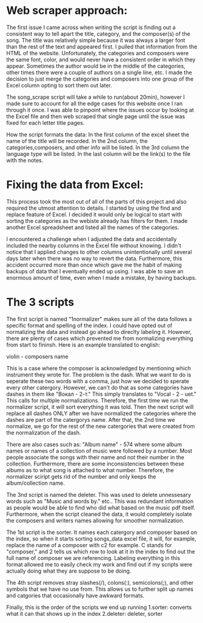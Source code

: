# Web scraper approach:
The first issue I came across when writing the script is finding out a consistent way to tell apart the title, category, and the composer(s) of the song. The title was relatively simple because it was always a larger font than the rest of the text and appeared first. I pulled that information from the HTML of the website. Unfortunately, the categories and composers were the same font, color, and would never have a consistent order in which they appear. Sometimes the author would be in the middle of the categories, other times there were a couple of authors on a single line, etc. I made the decision to just merge the categories and composers into one group of the Excel column opting to sort them out later. 

The song_scrape script will take a while to run(about 20min), however I made sure to account for all the edge cases for this website once I ran through it once. I was able to pinpoint where the issues occur by looking at the Excel file and then web scraped that single page until the issue was fixed for each letter title pages.

How the script formats the data:
In the first column of the excel sheet the name of the title will be recorded. In the 2nd column, the categories,composers, and other info will be listed. In the 3rd column the language type will be listed. In the last column will be the link(s) to the file with the notes. 

# Fixing the data from Excel:
This process took the most out of all of the parts of this project and also required the utmost attention to details. I started by using the find and replace feature of Excel. I decided it would only be logical to start with sorting the categories as the webiste already has filters for them. I made another Excel spreadsheet and listed all the names of the categories. 

I encountered a challenge when I adjusted the data and accidentally included the nearby columns in the Excel file without knowing. I didn't notice that I applied changes to other columns unintentionally until several days later when there was no way to revert the data. Furthermore, this accident occurred more than once which gave me the habit of making backups of data that I eventually ended up using. I was able to save an enormous amount of time, even when I made a mistake, by having backups.  

# The 3 scripts
The first script is named "1normalizer" makes sure all of the data follows a specific format and spelling of the index. I could have opted out of normalizing the data and instead go ahead to direclty labeling it. However, there are plenty of cases which prevented me from normalizing everything from start to fininsh. Here is an example translated to english:

violin - composers name

This is a case where the composer is acknowledged by mentioning which instrument they wrote for. The problem is the dash. What we want to do is seperate these two words with a comma, just how we decided to sperate every other catergory. However, we can't do that as some categories have dashes in them like "Вокал - 2-т." This simply translates to "Vocal - 2 - uet." This calls for multiple normalizations. Therefore, the first time we run the normalizer script, it will sort everything it was told. Then the next script will replace all dashes ONLY after we have normalized the categories where the dashes are part of the catergorys name. After that, the 2nd time we normalize, we go for the rest of the new catergories that were created from the normalization of the dash.

There are also cases such as:
"Album name" - 574
where some album names or names of a collection of music were followed by a number. Most people associate the songs with their name and not their number in the collection. Furthermore, there are some inconsistencies between these albums as to what song is attached to what number. Therefore, the normalizer sciript gets rid of the number and only keeps the album/collection name. 

The 3nd script is named the deleter. This was used to delete unnessesary words such as "Music and words by." etc.. This was redundant information as people would be able to find who did what based on the music pdf itself. Furthermore, when the script cleaned the data, it would completely isolate the composers and writers names allowing for smoother normalization.

The 1st script is the sorter. It names each catergory and composer based on the index, so when it starts sorting songs_data excel file, it will, for example, replace the name of a composer with c2 for example. C stands for "composer," and 2 tells us which row to look at it in the index to find out the full name of composer we are referencing. Labeling everything in this format allowed me to easily check my work and find out if my scripts were actually doing what they are suppose to be doing.

The 4th script removes stray slashes(/), colons(:), semicolons(;), and other symbols that we have no use from. This allows us to further split up names and catgories that occasionally have awkward formats.

Finally, this is the order of the scripts we end up running
1.sorter: converts what it can that shows up in the index
2.deleter:
deleter, sorter

